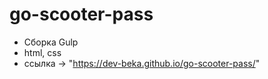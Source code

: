 # go-scooter-pass
- Сборка Gulp
- html, css
- ссылка -> "https://dev-beka.github.io/go-scooter-pass/"
